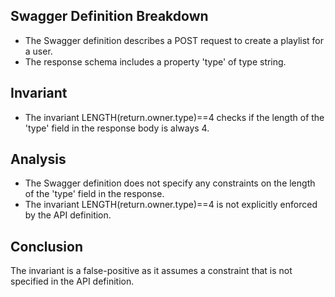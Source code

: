 ## Swagger Definition Breakdown
- The Swagger definition describes a POST request to create a playlist for a user.
- The response schema includes a property 'type' of type string.

## Invariant
- The invariant LENGTH(return.owner.type)==4 checks if the length of the 'type' field in the response body is always 4.

## Analysis
- The Swagger definition does not specify any constraints on the length of the 'type' field in the response.
- The invariant LENGTH(return.owner.type)==4 is not explicitly enforced by the API definition.

## Conclusion
The invariant is a false-positive as it assumes a constraint that is not specified in the API definition.
